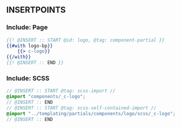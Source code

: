 
## INSERTPOINTS

### Include: Page

``` hbs
{{! @INSERT :: START @id: logo, @tag: component-partial }}
{{#with logo-bp}}
	{{> c-logo}}
{{/with}}
{{! @INSERT :: END }}
```

### Include: SCSS

``` scss
// @INSERT :: START @tag: scss-import //
@import "components/_c-logo";
// @INSERT :: END
// @INSERT :: START @tag: scss-self-contained-import //
@import "../templating/partials/components/logo/scss/_c-logo";
// @INSERT :: END
```
